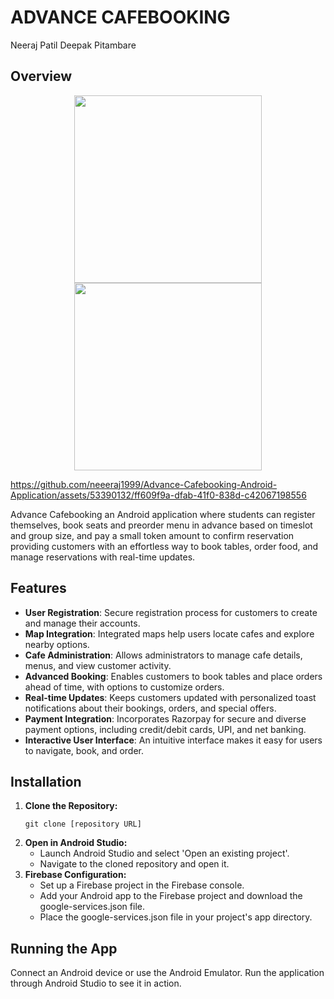 # ADVANCE CAFEBOOKING  
Neeraj Patil
Deepak Pitambare

## Overview


<p align="center">
  <img src="https://github.com/neeeraj1999/Advance-Cafebooking-Android-Application/assets/53390132/134ed76c-9d73-4f5c-80e8-4512ff490b11" width="300"/>
  <img src="https://github.com/neeeraj1999/Advance-Cafebooking-Android-Application/assets/53390132/eceb7c3e-9d9b-4b82-926d-908800273dee" width="300"/>
</p>
<p align="center">
</p>

https://github.com/neeeraj1999/Advance-Cafebooking-Android-Application/assets/53390132/ff609f9a-dfab-41f0-838d-c42067198556





  


Advance Cafebooking an Android application where students can register themselves, book seats and preorder menu in advance based on timeslot and group size, and pay a small token amount to confirm reservation
providing customers with an effortless way to book tables, order food, and manage reservations with real-time updates.

## Features
- **User Registration**: Secure registration process for customers to create and manage their accounts.
- **Map Integration**: Integrated maps help users locate cafes and explore nearby options.
- **Cafe Administration**: Allows administrators to manage cafe details, menus, and view customer activity.
- **Advanced Booking**: Enables customers to book tables and place orders ahead of time, with options to customize orders.
- **Real-time Updates**: Keeps customers updated with personalized toast notifications about their bookings, orders, and special offers.
- **Payment Integration**: Incorporates Razorpay for secure and diverse payment options, including credit/debit cards, UPI, and net banking.
- **Interactive User Interface**: An intuitive interface makes it easy for users to navigate, book, and order.

## Installation
<!DOCTYPE html>
<html>
<body>
    <ol>
        <li>
            <strong>Clone the Repository:</strong>
            <pre><code>git clone [repository URL]</code></pre>
        </li>
        <li>
            <strong>Open in Android Studio:</strong>
            <ul>
                <li>Launch Android Studio and select 'Open an existing project'.</li>
                <li>Navigate to the cloned repository and open it.</li>
            </ul>
        </li>
        <li>
            <strong>Firebase Configuration:</strong>
            <ul>
                <li>Set up a Firebase project in the Firebase console.</li>
                <li>Add your Android app to the Firebase project and download the google-services.json file.</li>
                <li>Place the google-services.json file in your project's app directory.</li>
            </ul>
        </li>
    </ol>
</body>
</html>

## Running the App
Connect an Android device or use the Android Emulator.
Run the application through Android Studio to see it in action.
